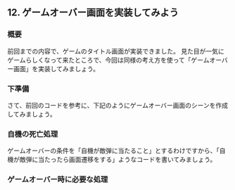 ## 12. ゲームオーバー画面を実装してみよう

### 概要

前回までの内容で、ゲームのタイトル画面が実装できました。
見た目が一気にゲームらしくなって来たところで、今回は同様の考え方を使って「ゲームオーバー画面」を実装してみましょう。

### 下準備

さて、前回のコードを参考に、下記のようにゲームオーバー画面のシーンを作成してみましょう。

### 自機の死亡処理

ゲームオーバーの条件を「自機が敵弾に当たること」とするわけですから、「自機が敵弾に当たったら画面遷移をする」ようなコードを書いてみましょう。

### ゲームオーバー時に必要な処理